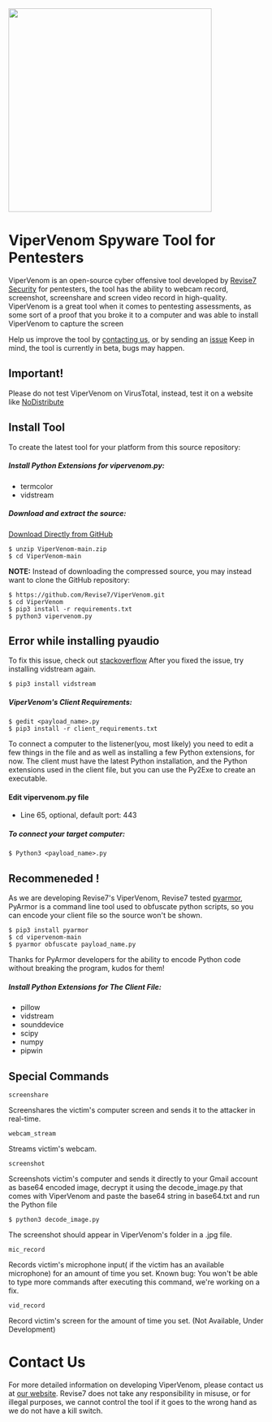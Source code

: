 <img src="https://revise7.com/wp-content/uploads/2021/07/Logo2.svg" width="400">

# ViperVenom Spyware Tool for Pentesters

ViperVenom is an open-source cyber offensive tool developed by [Revise7 Security](https://revise7.com)
for pentesters, the tool has the ability to webcam record, screenshot, screenshare and
screen video record in high-quality.
ViperVenom is a great tool when it comes to pentesting assessments, as some sort of a proof
that you broke it to a computer and was able to install ViperVenom to capture the screen

Help us improve the tool by [contacting us](https://revise7.com/contacts/), or by sending an [issue](https://github.com/Revise7/ViperVenom/issues)
Keep in mind, the tool is currently in beta, bugs may happen.

## Important!
Please do not test ViperVenom on VirusTotal, instead, test it on a website like [NoDistribute](https://nodistribute.com/)

## Install Tool
To create the latest tool for your platform from this source repository:

##### Install Python Extensions for vipervenom.py:
* termcolor
* vidstream

##### Download and extract the source:
[Download Directly from GitHub](https://github.com/Revise7/ViperVenom/archive/refs/heads/main.zip)
```
$ unzip ViperVenom-main.zip
$ cd ViperVenom-main
```
**NOTE:** Instead of downloading the compressed source, you may instead want to clone the GitHub 
repository:
```
$ https://github.com/Revise7/ViperVenom.git
$ cd ViperVenom
$ pip3 install -r requirements.txt
$ python3 vipervenom.py
```
## Error while installing pyaudio
To fix this issue, check out [stackoverflow](https://stackoverflow.com/questions/53866104/pyaudio-failed-to-install-windows-10/53866322)
After you fixed the issue, try installing vidstream again.
```
$ pip3 install vidstream
```

##### ViperVenom's Client Requirements: 
```
$ gedit <payload_name>.py
$ pip3 install -r client_requirements.txt
```
To connect a computer to the listener(you, most likely) you need to edit a few things in the file
and as well as installing a few Python extensions, for now. The client must have the latest Python
installation, and the Python extensions used in the client file, but you can use the Py2Exe to create
an executable.

#### Edit vipervenom.py file
* Line 65, optional, default port: 443

##### To connect your target computer:
```
$ Python3 <payload_name>.py
```
## Recommeneded !
As we are developing Revise7's ViperVenom, Revise7 tested [pyarmor](https://pypi.org/project/pyarmor/),
PyArmor is a command line tool used to obfuscate python scripts, so you can encode your client file so the source won't be shown.
```
$ pip3 install pyarmor
$ cd vipervenom-main
$ pyarmor obfuscate payload_name.py
```
Thanks for PyArmor developers for the ability to encode Python code without breaking the program, kudos for them!

##### Install Python Extensions for The Client File:
* pillow
* vidstream
* sounddevice
* scipy
* numpy
* pipwin

## Special Commands
```
screenshare
```
Screenshares the victim's computer screen and sends it to the attacker in real-time.
```
webcam_stream
```
Streams victim's webcam.
```
screenshot
```
Screenshots victim's computer and sends it directly to your Gmail account as base64 encoded image, decrypt it using the decode_image.py
that comes with ViperVenom and paste the base64 string in base64.txt and run the Python file
```
$ python3 decode_image.py
```
The screenshot should appear in ViperVenom's folder in a .jpg file.
```
mic_record
```
Records victim's microphone input( if the victim has an available microphone) for an amount of time you set.
Known bug: You won't be able to type more commands after executing this command, we're working on a fix.
```
vid_record
```
Record victim's screen for the amount of time you set. (Not Available, Under Development)

# Contact Us
For more detailed information on developing ViperVenom, please contact us at [our website](https://revise7.com/contacts). 
Revise7 does not take any responsibility in misuse, or for illegal purposes, we cannot control the tool if it goes to the wrong hand as we do not have a kill switch.

[Revise7]: https://revise7.com
[Download file]: https://github.com/Revise7/ViperVenom/archive/refs/heads/main.zip

